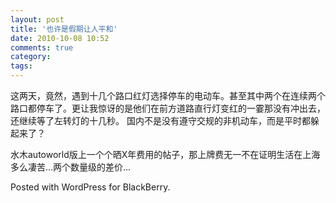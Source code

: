 ```yaml
---
layout: post
title: '也许是假期让人平和'
date: 2010-10-08 10:52
comments: true
category: 
tags:
---
```

    

这两天，竟然，遇到十几个路口红灯选择停车的电动车。甚至其中两个在连续两个路口都停车了。更让我惊讶的是他们在前方道路直行灯变红的一霎那没有冲出去，还继续等了左转灯的十几秒。
国内不是没有遵守交规的非机动车，而是平时都躲起来了？

水木autoworld版上一个个晒X年费用的帖子，那上牌费无一不在证明生活在上海多么凄苦…两个数量级的差价… 

Posted with WordPress for BlackBerry.
